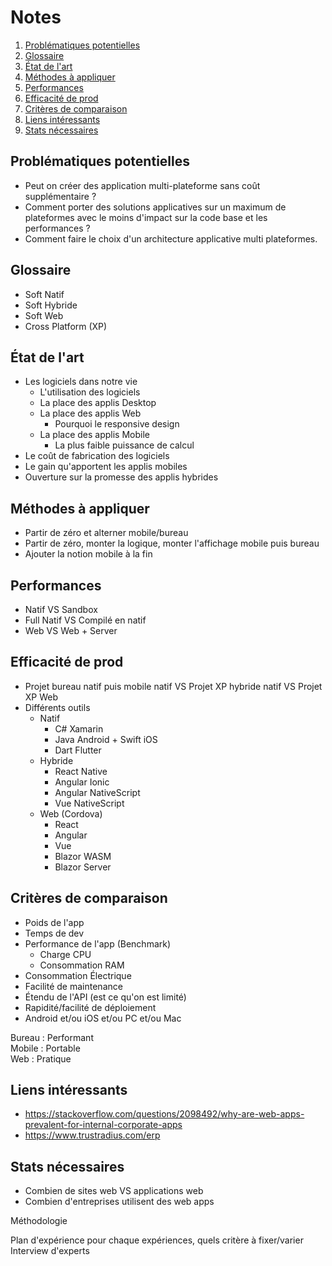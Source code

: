 # Notes <!-- omit in toc -->

1. [Problématiques potentielles](#problématiques-potentielles)
1. [Glossaire](#glossaire)
1. [État de l'art](#état-de-lart)
1. [Méthodes à appliquer](#méthodes-à-appliquer)
1. [Performances](#performances)
1. [Efficacité de prod](#efficacité-de-prod)
1. [Critères de comparaison](#critères-de-comparaison)
1. [Liens intéressants](#liens-intéressants)
1. [Stats nécessaires](#stats-nécessaires)

## Problématiques potentielles

- Peut on créer des application multi-plateforme sans coût supplémentaire ?
- Comment porter des solutions applicatives sur un maximum de plateformes avec le moins d'impact sur la code base et les performances ?
- Comment faire le choix d'un architecture applicative multi plateformes.

## Glossaire

- Soft Natif
- Soft Hybride
- Soft Web
- Cross Platform (XP)

## État de l'art

- Les logiciels dans notre vie
  - L'utilisation des logiciels
  - La place des applis Desktop
  - La place des applis Web
    - Pourquoi le responsive design
  - La place des applis Mobile
    - La plus faible puissance de calcul
- Le coût de fabrication des logiciels
- Le gain qu'apportent les applis mobiles
- Ouverture sur la promesse des applis hybrides

## Méthodes à appliquer

- Partir de zéro et alterner mobile/bureau
- Partir de zéro, monter la logique, monter l'affichage mobile puis bureau
- Ajouter la notion mobile à la fin

## Performances

- Natif VS Sandbox
- Full Natif VS Compilé en natif
- Web VS Web + Server

## Efficacité de prod

- Projet bureau natif puis mobile natif VS Projet XP hybride natif VS Projet XP Web
- Différents outils
  - Natif
    - C# Xamarin
    - Java Android + Swift iOS
    - Dart Flutter
  - Hybride
    - React Native
    - Angular Ionic
    - Angular NativeScript
    - Vue NativeScript
  - Web (Cordova)
    - React
    - Angular
    - Vue
    - Blazor WASM
    - Blazor Server

## Critères de comparaison

- Poids de l'app
- Temps de dev
- Performance de l'app (Benchmark)
  - Charge CPU
  - Consommation RAM
- Consommation Électrique
- Facilité de maintenance
- Étendu de l'API (est ce qu'on est limité)
- Rapidité/facilité de déploiement
- Android et/ou iOS et/ou PC et/ou Mac

Bureau : Performant\
Mobile : Portable\
Web : Pratique

## Liens intéressants

- <https://stackoverflow.com/questions/2098492/why-are-web-apps-prevalent-for-internal-corporate-apps>
- <https://www.trustradius.com/erp>

## Stats nécessaires

- Combien de sites web VS applications web
- Combien d'entreprises utilisent des web apps

Méthodologie

Plan d'expérience
pour chaque expériences, quels critère à fixer/varier\
Interview d'experts
